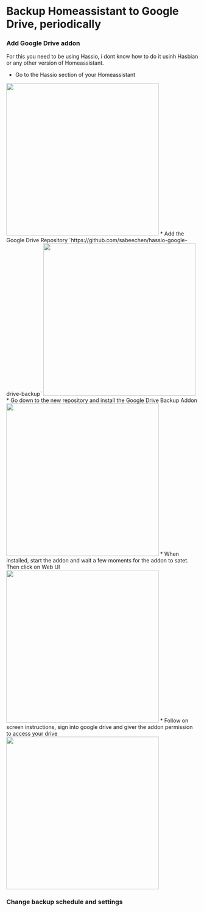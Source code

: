 # Backup Homeassistant to Google Drive, periodically 

### Add Google Drive addon
For this you need to be using Hassio, i dont know how to do it usinh Hasbian or any other version of Homeassistant.  

* Go to the Hassio section of your Homeassistant  
<img src="https://github.com/geekyclarkey/homeassistant/blob/master/howto_guides/shelly_energy_monitoring/images/shelly_menu_icon.jpeg" width="400px">  
* Add the Google Drive Repository `https://github.com/sabeechen/hassio-google-drive-backup`
<img src="https://github.com/geekyclarkey/homeassistant/blob/master/howto_guides/shelly_energy_monitoring/images/shelly_add_device.jpeg" width="400px">  
* Go down to the new repository and install the Google Drive Backup Addon
<img src="https://github.com/geekyclarkey/homeassistant/blob/master/howto_guides/shelly_energy_monitoring/images/shelly_wifi_config.jpeg" width="400px">  
* When installed, start the addon and wait a few moments for the addon to satet. Then click on Web UI  
<img src="https://github.com/geekyclarkey/homeassistant/blob/master/howto_guides/shelly_energy_monitoring/images/shelly_wifi_config.jpeg" width="400px">  
* Follow on screen instructions, sign into google drive and giver the addon permission to access your drive
<img src="https://github.com/geekyclarkey/homeassistant/blob/master/howto_guides/shelly_energy_monitoring/images/shelly_wifi_config.jpeg" width="400px">  

### Change backup schedule and settings

